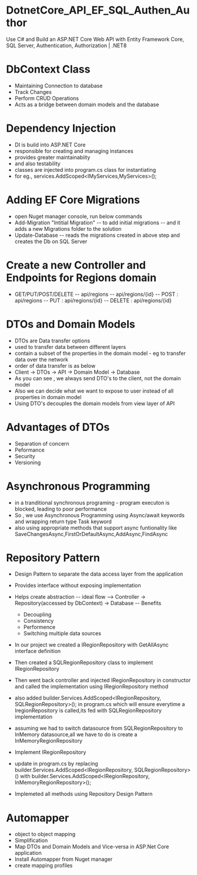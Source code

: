 # DotnetCore_API_EF_SQL_Authen_Author
Use C# and Build an ASP.NET Core Web API with Entity Framework Core, SQL Server, Authentication, Authorization | .NET8

# DbContext Class
- Maintaining Connection to database
- Track Changes
- Perform CRUD Operations
- Acts as a bridge between domain models and the database

# Dependency Injection
- DI is build into ASP.NET Core
- responsible for creating and managing instances
- provides greater maintainabiity
- and also testability
- classes are injected into program.cs class for instantiating
- for eg., services.AddScoped<IMyServices,MyServices>();

# Adding EF Core Migrations
- open Nuget manager console, run below commands
- Add-Migration "Intitial Migration" -- to add initial migrations -- and it adds a new Migrations folder to the solution
- Update-Database -- reads the migrations created in above step and creates the Db on SQL Server

# Create a new Controller and Endpoints for Regions domain
- GET/PUT/POST/DELETE
-- api/regions
-- api/regions/{id}
-- POST : api/regions
-- PUT : api/regions/{id}
-- DELETE : api/regions/{id}

# DTOs and Domain Models
- DTOs are Data transfer options
- used to transfer data between different layers
- contain a subset of the properties in the domain model - eg to transfer data over the network
- order of data transfer is as below
- Client -> DTOs -> API -> Domain Model -> Database
- As you can see , we always send DTO's to the client, not the domain model
- Also we can decide what we want to expose to user instead of all properties in domain model
- Using DTO's decouples the domain models from view layer of API

# Advantages of DTOs
- Separation of concern
- Peformance
- Security
- Versioning

# Asynchronous Programming
- in a tranditional synchronous programing - program executon is blocked, leading to poor performance
- So , we use Asynchronous Programming using Async/await keywords and wrapping return type Task keyword
- also using appropriate methods that support async funtionality like SaveChangesAsync,FirstOrDefaultAsync,AddAsync,FindAsync

# Repository Pattern
- Design Pattern to separate the data access layer from the application
- Provides interface without exposing implementation
- Helps create abstraction
-- ideal flow --> Controller -> Repository(accessed by DbContext) -> Database
-- Benefits
    - Decoupling
    - Consistency
    - Performence
    - Switching multiple data sources

- In our project we created a IRegionRepository with GetAllAsync interface definition
- Then created a SQLRegionRepository class to implement IRegionRepository 
- Then went back controller and injected IRegionRepository in constructor and called the implementation using IRegionRepository method 
- also added builder.Services.AddScoped<IRegionRepository, SQLRegionRepository>(); in program.cs which will ensure everytime a IregionRepository is called,its fed with SQLRegionRepository implementation

- assuming we had to switch datasource from SQLRegionRepository to InMemory datasource,all we have to do is create a InMemoryRegionRepository
- Implement IRegionRepository
- update in program.cs by replacing builder.Services.AddScoped<IRegionRepository, SQLRegionRepository>() with builder.Services.AddScoped<IRegionRepository, InMemoryRegionRepository>();

- Implemeted all methods using Repository Design Pattern

# Automapper
- object to object mapping
- Simplification
- Map DTOs and Domain Models and Vice-versa in ASP.Net Core application
- Install Automapper from Nuget manager
- create mapping profiles
 